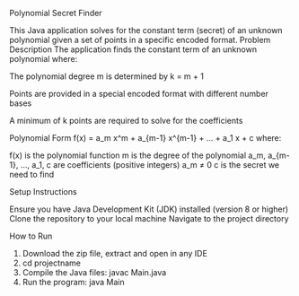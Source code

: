 Polynomial Secret Finder

This Java application solves for the constant term (secret) of an unknown polynomial given a set of points in a specific encoded format.
Problem Description
The application finds the constant term of an unknown polynomial where:

The polynomial degree m is determined by k = m + 1

Points are provided in a special encoded format with different number bases

A minimum of k points are required to solve for the coefficients

Polynomial Form
f(x) = a_m x^m + a_{m-1} x^{m-1} + ... + a_1 x + c
where:

f(x) is the polynomial function
m is the degree of the polynomial
a_m, a_{m-1}, ..., a_1, c are coefficients (positive integers)
a_m ≠ 0
c is the secret we need to find

Setup Instructions

Ensure you have Java Development Kit (JDK) installed (version 8 or higher)
Clone the repository to your local machine
Navigate to the project directory

How to Run

1) Download the zip file, extract and open in any IDE
2) cd projectname
3) Compile the Java files: javac Main.java
4) Run the program: java Main
